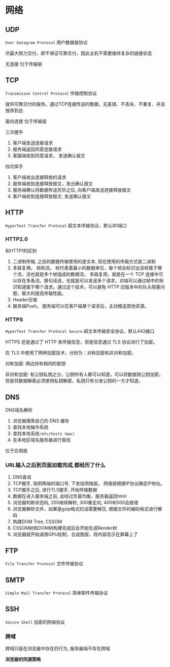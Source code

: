 # 网络

## UDP

`User Datagram Protocol` 用户数据报协议

尽最大努力交付，即不保证可靠交付，因此主机不需要维持复杂的链接状态

无连接 位于传输层

## TCP

`Transmisson Control Protocol`  传输控制协议

提供可靠交付的服务。通过TCP连接传送的数据，无差错、不丢失、不重复、并且按序到达

面向连接 位于传输层

三次握手

1. 客户端发送连接请求
2. 服务端返回同意连接请求
3. 客服端收到同意请求， 发送确认报文

四次挥手

1. 客户端发出连接释放的请求
2. 服务端收到连接释放报文，发出确认报文
3. 服务端确认将数据传送完毕之后, 向客户端发送连接释放报文
4. 客户端收到连接释放报文, 发送确认报文


## HTTP

`HyperText Transfer Protocol` 超文本传输协议，默认80端口

### HTTP2.0

和HTTP1的区别

1. 二进制传输, 之前的数据传输使用的是文本, 现在使用的传输方式是二进制
2. 多路复用。
帧和流。 帧代表着最小的数据单位，每个帧会标识出该帧属于哪个流，流也就是多个帧组成的数据流。
多路复用，就是在一个 TCP 连接中可以存在多条流。换句话说，也就是可以发送多个请求，对端可以通过帧中的标识知道属于哪个请求。通过这个技术，可以避免 HTTP 旧版本中的队头阻塞问题，极大的提高传输性能。
3. Header压缩
4. 服务端Push。 服务端可以在客户端某个请求后，主动推送其他资源。

### HTTPS

`HyperText Transfer Protocol Secure` 超文本传输安全协议，默认443接口

HTTPS 还是通过了 HTTP 来传输信息，但是信息通过 TLS 协议进行了加密。

在 TLS 中使用了两种加密技术，分别为：对称加密和非对称加密。

对称加密: 两边持有相同的密钥

非对称加密: 有公钥私钥之分，公钥所有人都可以知道，可以将数据用公钥加密，但是将数据解密必须使用私钥解密，私钥只有分发公钥的一方才知道。


## DNS

DNS域名解析

1. 浏览器搜索自己的 DNS 缓存
2. 查找本地操作系统
3. 查找本地系统`/etc/hosts（mac）`
4. 在本地区域名服务器进行查找

位于应用层

### URL输入之后到页面加载完成,都经历了什么

1. DNS查询
2. TCP握手, 指明两端的端口号, 下发给网络层。 网络层根据IP协议确定IP地址。
3. TCP握手之后, 进行TLS握手, 开始传输数据
4. 数据在进入服务端之前, 会经过负载均衡，服务器返回html
5. 浏览器判断状态码, 200继续解析, 300重定向, 400和500会报错
6. 浏览器解析文件，如果是gzip格式的话需要解压, 根据文件的编码格式进行解码
7. 构建DOM Tree, CSSOM
8. CSSOM树和DOM树构建完成后会开始生成Render树
9. 浏览器就开始调用GPU绘制，合成图层，将内容显示在屏幕上了

## FTP

`File Transfer Protocol` 文件传输协议

## SMTP

`Simple Mail Transfer Protocol` 简单邮件传输协议

## SSH

`Secure Shell` 加密的网络协议

### 跨域

跨域只是在浏览器中存在的行为, 服务器端不存在跨域

**浏览器的同源策略**
